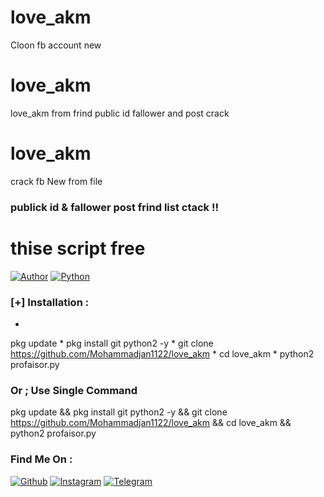 # love_akm
Cloon fb account new 
# love_akm
love_akm from frind  public id  fallower and post crack


# love_akm
crack  fb New from file
###     publick id  & fallower post frind list  ctack !!
# thise script free
[![Author](https://img.shields.io/badge/Author-Mohammad_sultani-blue.svg?style=for-the-badge)](https://github.com/mohammadjan1122)
[![Python](https://img.shields.io/badge/Code-Python-green.svg?style=flat-square)](#)


### [+] Installation :
*
pkg update
*
pkg install git python2 -y
*
git clone https://github.com/Mohammadjan1122/love_akm
*
cd love_akm
*
python2 profaisor.py

### Or ; Use Single Command

pkg update && pkg install git python2 -y && git clone https://github.com/Mohammadjan1122/love_akm && cd love_akm && python2 profaisor.py

### Find Me On :
[![Github](https://img.shields.io/badge/Github-Mohammadjan1122-green?style=for-the-badge&logo=github)](https://github.com/Mohammadjan1122)
[![Instagram](https://img.shields.io/badge/IG-%40mohammad_sultani-red?style=for-the-badge&logo=instagram)](https://www.instagram.com/mohammad_sultani1122)
[![Telegram](https://img.shields.io/badge/telegram-blue?style=for-the-badge&logo=telegram)](https://t.me/sultani1122)

